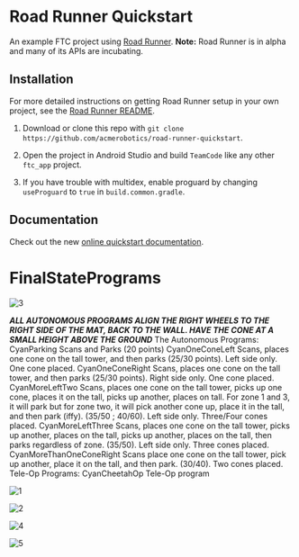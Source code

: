 # Road Runner Quickstart

An example FTC project using [Road Runner](https://github.com/acmerobotics/road-runner). **Note:** Road Runner is in alpha and many of its APIs are incubating.

## Installation

For more detailed instructions on getting Road Runner setup in your own project, see the [Road Runner README](https://github.com/acmerobotics/road-runner#core).

1. Download or clone this repo with `git clone https://github.com/acmerobotics/road-runner-quickstart`.

1. Open the project in Android Studio and build `TeamCode` like any other `ftc_app` project.

1. If you have trouble with multidex, enable proguard by changing `useProguard` to `true` in `build.common.gradle`.

## Documentation

Check out the new [online quickstart documentation](https://acme-robotics.gitbook.io/road-runner/quickstart/introduction).

# FinalStatePrograms
![3](https://user-images.githubusercontent.com/91763642/217996294-2f6ece29-6864-4768-a0d4-13bee6751499.png)


***ALL AUTONOMOUS PROGRAMS ALIGN THE RIGHT WHEELS TO THE RIGHT SIDE OF THE MAT, BACK TO THE WALL. HAVE THE CONE AT A SMALL HEIGHT ABOVE THE GROUND***
The Autonomous Programs:
CyanParking
Scans and Parks (20 points)
CyanOneConeLeft
Scans, places one cone on the tall tower, and then parks (25/30 points). Left side only. One cone placed.
CyanOneConeRight
Scans, places one cone on the tall tower, and then parks (25/30 points). Right side only. One cone placed.
CyanMoreLeftTwo
Scans, places one cone on the tall tower, picks up one cone, places it on the tall, picks up another, places on tall. For zone 1 and 3, it will park but for zone two, it will pick another cone up, place it in the tall, and then park (iffy). (35/50 ; 40/60). Left side only. Three/Four cones placed.
CyanMoreLeftThree
Scans, places one cone on the tall tower, picks up another, places on the tall, picks up another, places on the tall, then parks regardless of zone. (35/50). Left side only. Three cones placed.
CyanMoreThanOneConeRight
Scans place one cone on the tall tower, pick up another, place it on the tall, and then park. (30/40). Two cones placed.
Tele-Op Programs:
CyanCheetahOp
Tele-Op program


![1](https://user-images.githubusercontent.com/91763642/217996202-bae82957-92b9-46c3-9c75-ac4bccda66e9.png)

![2](https://user-images.githubusercontent.com/91763642/217996242-b75c6da0-cd87-46d4-a464-9d72d3bd6fca.png)

![4](https://user-images.githubusercontent.com/91763642/217996430-bc6d0d67-ce6c-4fdf-b28a-6932ddf7c867.png)

![5](https://user-images.githubusercontent.com/91763642/217996562-45c909d5-8f7d-4831-a65c-fcc7c86ec986.png)

